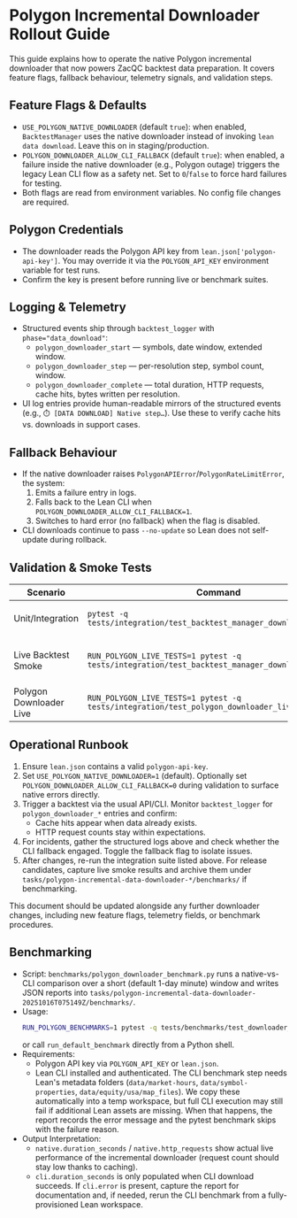 # Polygon Incremental Downloader Rollout Guide

This guide explains how to operate the native Polygon incremental downloader that now powers ZacQC backtest data preparation. It covers feature flags, fallback behaviour, telemetry signals, and validation steps.

## Feature Flags & Defaults

- `USE_POLYGON_NATIVE_DOWNLOADER` (default `true`): when enabled, `BacktestManager` uses the native downloader instead of invoking `lean data download`. Leave this on in staging/production.
- `POLYGON_DOWNLOADER_ALLOW_CLI_FALLBACK` (default `true`): when enabled, a failure inside the native downloader (e.g., Polygon outage) triggers the legacy Lean CLI flow as a safety net. Set to `0`/`false` to force hard failures for testing.
- Both flags are read from environment variables. No config file changes are required.

## Polygon Credentials

- The downloader reads the Polygon API key from `lean.json['polygon-api-key']`. You may override it via the `POLYGON_API_KEY` environment variable for test runs.
- Confirm the key is present before running live or benchmark suites.

## Logging & Telemetry

- Structured events ship through `backtest_logger` with `phase="data_download"`:
  - `polygon_downloader_start` — symbols, date window, extended window.
  - `polygon_downloader_step` — per-resolution step, symbol count, window.
  - `polygon_downloader_complete` — total duration, HTTP requests, cache hits, bytes written per resolution.
- UI log entries provide human-readable mirrors of the structured events (e.g., `⏱️ [DATA DOWNLOAD] Native step…`). Use these to verify cache hits vs. downloads in support cases.

## Fallback Behaviour

- If the native downloader raises `PolygonAPIError`/`PolygonRateLimitError`, the system:
  1. Emits a failure entry in logs.
  2. Falls back to the Lean CLI when `POLYGON_DOWNLOADER_ALLOW_CLI_FALLBACK=1`.
  3. Switches to hard error (no fallback) when the flag is disabled.
- CLI downloads continue to pass `--no-update` so Lean does not self-update during rollback.

## Validation & Smoke Tests

| Scenario | Command | Notes |
| --- | --- | --- |
| Unit/Integration | `pytest -q tests/integration/test_backtest_manager_downloader.py` | Exercises success/cache/fallback paths with stubs. |
| Live Backtest Smoke | `RUN_POLYGON_LIVE_TESTS=1 pytest -q tests/integration/test_backtest_manager_downloader_live.py` | Requires real Polygon key; verifies native downloader writes Lean archives. |
| Polygon Downloader Live | `RUN_POLYGON_LIVE_TESTS=1 pytest -q tests/integration/test_polygon_downloader_live.py` | Useful for lower-level troubleshooting. |

## Operational Runbook

1. Ensure `lean.json` contains a valid `polygon-api-key`.
2. Set `USE_POLYGON_NATIVE_DOWNLOADER=1` (default). Optionally set `POLYGON_DOWNLOADER_ALLOW_CLI_FALLBACK=0` during validation to surface native errors directly.
3. Trigger a backtest via the usual API/CLI. Monitor `backtest_logger` for `polygon_downloader_*` entries and confirm:
   - Cache hits appear when data already exists.
   - HTTP request counts stay within expectations.
4. For incidents, gather the structured logs above and check whether the CLI fallback engaged. Toggle the fallback flag to isolate issues.
5. After changes, re-run the integration suite listed above. For release candidates, capture live smoke results and archive them under `tasks/polygon-incremental-data-downloader-*/benchmarks/` if benchmarking.

This document should be updated alongside any further downloader changes, including new feature flags, telemetry fields, or benchmark procedures.

## Benchmarking

- Script: `benchmarks/polygon_downloader_benchmark.py` runs a native-vs-CLI comparison over a short (default 1-day minute) window and writes JSON reports into `tasks/polygon-incremental-data-downloader-20251016T075149Z/benchmarks/`.
- Usage:
  ```bash
  RUN_POLYGON_BENCHMARKS=1 pytest -q tests/benchmarks/test_downloader_benchmarks_live.py
  ```
  or call `run_default_benchmark` directly from a Python shell.
- Requirements:
  - Polygon API key via `POLYGON_API_KEY` or `lean.json`.
  - Lean CLI installed and authenticated. The CLI benchmark step needs Lean's metadata folders (`data/market-hours`, `data/symbol-properties`, `data/equity/usa/map_files`). We copy these automatically into a temp workspace, but full CLI execution may still fail if additional Lean assets are missing. When that happens, the report records the error message and the pytest benchmark skips with the failure reason.
- Output Interpretation:
  - `native.duration_seconds` / `native.http_requests` show actual live performance of the incremental downloader (request count should stay low thanks to caching).
  - `cli.duration_seconds` is only populated when CLI download succeeds. If `cli.error` is present, capture the report for documentation and, if needed, rerun the CLI benchmark from a fully-provisioned Lean workspace.
